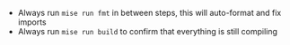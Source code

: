- Always run `mise run fmt` in between steps, this will auto-format and fix imports
- Always run `mise run build` to confirm that everything is still compiling
